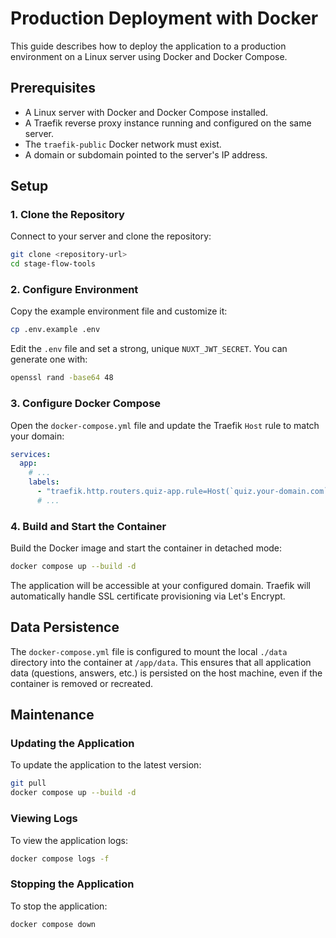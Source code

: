 # Production Deployment with Docker

This guide describes how to deploy the application to a production environment on a Linux server using Docker and Docker Compose.

## Prerequisites

- A Linux server with Docker and Docker Compose installed.
- A Traefik reverse proxy instance running and configured on the same server.
- The `traefik-public` Docker network must exist.
- A domain or subdomain pointed to the server's IP address.

## Setup

### 1. Clone the Repository

Connect to your server and clone the repository:

```bash
git clone <repository-url>
cd stage-flow-tools
```

### 2. Configure Environment

Copy the example environment file and customize it:

```bash
cp .env.example .env
```

Edit the `.env` file and set a strong, unique `NUXT_JWT_SECRET`. You can generate one with:

```bash
openssl rand -base64 48
```

### 3. Configure Docker Compose

Open the `docker-compose.yml` file and update the Traefik `Host` rule to match your domain:

```yaml
services:
  app:
    # ...
    labels:
      - "traefik.http.routers.quiz-app.rule=Host(`quiz.your-domain.com`)" # Change this
      # ...
```

### 4. Build and Start the Container

Build the Docker image and start the container in detached mode:

```bash
docker compose up --build -d
```

The application will be accessible at your configured domain. Traefik will automatically handle SSL certificate provisioning via Let's Encrypt.

## Data Persistence

The `docker-compose.yml` file is configured to mount the local `./data` directory into the container at `/app/data`. This ensures that all application data (questions, answers, etc.) is persisted on the host machine, even if the container is removed or recreated.

## Maintenance

### Updating the Application

To update the application to the latest version:

```bash
git pull
docker compose up --build -d
```

### Viewing Logs

To view the application logs:

```bash
docker compose logs -f
```

### Stopping the Application

To stop the application:

```bash
docker compose down